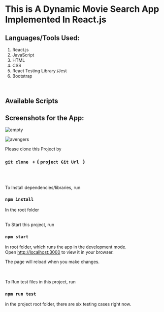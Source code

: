 # This is A Dynamic Movie Search App Implemented In React.js

## Languages/Tools Used:

1. React.js
2. JavaScript
3. HTML
4. CSS
5. React Testing Library /Jest
6. Bootstrap

<br>

## Available Scripts

## Screenshots for the App:

![empty](https://github.com/97-Jeffrey/Movie-Search/blob/master/Doc/Screenshot%202025-01-02%20at%208.27.30%E2%80%AFPM.png?raw=true)

![avengers](https://github.com/97-Jeffrey/Movie-Search/blob/master/Doc/Screenshot%202025-01-02%20at%208.27.07%E2%80%AFPM.png?raw=true)

Please clone this Project by

### `git clone ` + { `project Git Url ` }

<br>
<br>

To Install dependencies/libraries, run

### `npm install`

In the root folder
<br>
<br>

To Start this project, run

### `npm start`

in root folder, which runs the app in the development mode.\
Open [http://localhost:3000](http://localhost:3000) to view it in your browser.

The page will reload when you make changes.

<br>
<br>
To Run test files in this project,  run

### `npm run test`

in the project root folder, there are six testing cases right now.
